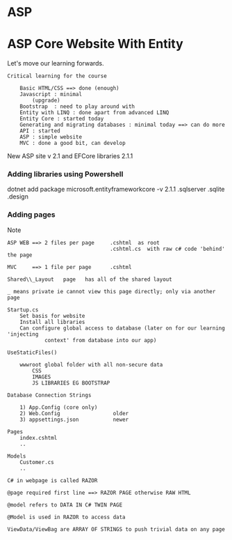 # ASP

# ASP Core Website With Entity

Let's move our learning forwards.

    Critical learning for the course
    
    	Basic HTML/CSS ==> done (enough)
    	Javascript : minimal
    		(upgrade)
    	Bootstrap  : need to play around with
    	Entity with LINQ : done apart from advanced LINQ
    	Entity Core : started today
    	Generating and migrating databases : minimal today ==> can do more
    	API : started
    	ASP : simple website
    	MVC : done a good bit, can develop

New ASP site v 2.1 and EFCore libraries 2.1.1

### Adding libraries using Powershell

dotnet add package microsoft.entityframeworkcore -v 2.1.1
.sqlserver
.sqlite
.design

### Adding pages

Note

    ASP WEB ==> 2 files per page     .cshtml  as root
    								 .cshtml.cs  with raw c# code 'behind' the page
    
    MVC     ==> 1 file per page      .cshtml
    
    Shared\\_Layout   page   has all of the shared layout
    
    _ means private ie cannot view this page directly; only via another page
    
    Startup.cs
    	Set basis for website
    	Install all libraries
    	Can configure global access to database (later on for our learning 'injecting
    			context' from database into our app)
    
    UseStaticFiles()
    
    	wwwroot global folder with all non-secure data
    		CSS
    		IMAGES
    		JS LIBRARIES EG BOOTSTRAP
    
    Database Connection Strings
    
    	1) App.Config (core only)
    	2) Web.Config                 older 
    	3) appsettings.json 	      newer
    
    Pages
    	index.cshtml
    	..
    
    Models
    	Customer.cs
    	..
    
    C# in webpage is called RAZOR
    
    @page required first line ==> RAZOR PAGE otherwise RAW HTML
    
    @model refers to DATA IN C# TWIN PAGE
    
    @Model is used in RAZOR to access data
    
    ViewData/ViewBag are ARRAY OF STRINGS to push trivial data on any page